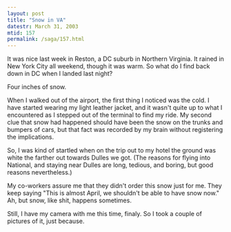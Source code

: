 ```yaml
---
layout: post
title: "Snow in VA"
datestr: March 31, 2003
mtid: 157
permalink: /saga/157.html
---
```


It was nice last week in Reston, a DC suburb in Northern Virginia.  It rained in New York City all weekend, though it was warm.  So what do I find back down in DC when I landed last night?

Four inches of snow.

When I walked out of the airport, the first thing I noticed was the cold.  I have started wearing my light leather jacket, and it wasn't quite up to what I encountered as I stepped out of the terminal to find my ride.  My second clue that snow had happened should have been the snow on the trunks and bumpers of cars, but that fact was recorded by my brain without registering the implications.

So, I was kind of startled when on the trip out to my hotel the ground was white the farther out towards Dulles we got.  (The reasons for flying into National, and staying near Dulles are long, tedious, and boring, but good reasons nevertheless.)

My co-workers assure me that they didn't order this snow just for me.  They keep saying "This is almost April, we shouldn't be able to have snow now."  Ah, but snow, like shit, happens sometimes.

Still, I have my camera with me this time, finaly. So I took a couple of pictures of it, just because.

